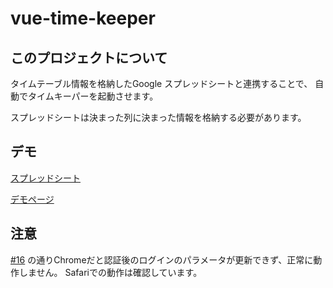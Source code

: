 # vue-time-keeper

## このプロジェクトについて
タイムテーブル情報を格納したGoogle スプレッドシートと連携することで、
自動でタイムキーパーを起動させます。

スプレッドシートは決まった列に決まった情報を格納する必要があります。

## デモ
[スプレッドシート](https://docs.google.com/spreadsheets/d/1e--cQiRYn9Hc3kUj-kYIN7tKpqtWIh1tHURuNk3G1IY/edit?usp=sharing)

[デモページ](https://vue-time-keeper.netlify.com/)

## 注意
[#16](https://github.com/TirolJPN/vue-time-keeper/issues/16) の通りChromeだと認証後のログインのパラメータが更新できず、正常に動作しません。
Safariでの動作は確認しています。